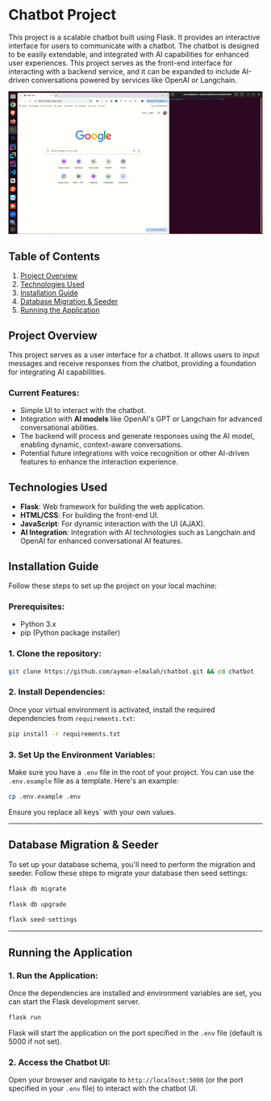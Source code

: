 # Chatbot Project

This project is a scalable chatbot built using Flask. It provides an interactive interface for users to communicate with a chatbot. The chatbot is designed to be easily extendable, and integrated with AI capabilities for enhanced user experiences. This project serves as the front-end interface for interacting with a backend service, and it can be expanded to include AI-driven conversations powered by services like OpenAI or Langchain.

![View the Record](./assets/screen-record.gif)

## Table of Contents
1. [Project Overview](#project-overview)
2. [Technologies Used](#technologies-used)
3. [Installation Guide](#installation-guide)
4. [Database Migration & Seeder](#database-migration-seeder)
5. [Running the Application](#running-the-application)

## Project Overview

This project serves as a user interface for a chatbot. It allows users to input messages and receive responses from the chatbot, providing a foundation for integrating AI capabilities. 

### Current Features:
- Simple UI to interact with the chatbot.
- Integration with **AI models** like OpenAI's GPT or Langchain for advanced conversational abilities.
- The backend will process and generate responses using the AI model, enabling dynamic, context-aware conversations.
- Potential future integrations with voice recognition or other AI-driven features to enhance the interaction experience.

## Technologies Used

- **Flask**: Web framework for building the web application.
- **HTML/CSS**: For building the front-end UI.
- **JavaScript**: For dynamic interaction with the UI (AJAX).
- **AI Integration**: Integration with AI technologies such as Langchain and OpenAI for enhanced conversational AI features.

## Installation Guide

Follow these steps to set up the project on your local machine:

### Prerequisites:
- Python 3.x
- pip (Python package installer)

### 1. Clone the repository:
```bash
git clone https://github.com/ayman-elmalah/chatbot.git && cd chatbot
```

### 2. Install Dependencies:
Once your virtual environment is activated, install the required dependencies from `requirements.txt`:

```bash
pip install -r requirements.txt
```

### 3. Set Up the Environment Variables:
Make sure you have a `.env` file in the root of your project. You can use the `.env.example` file as a template. Here's an example:

```bash
cp .env.example .env
```


Ensure you replace all keys` with your own values.

---

## Database Migration & Seeder

To set up your database schema, you'll need to perform the migration and seeder. Follow these steps to migrate your database then seed settings:

```bash
flask db migrate
```

```bash
flask db upgrade
```

```bash
flask seed-settings
```

---


## Running the Application

### 1. Run the Application:
Once the dependencies are installed and environment variables are set, you can start the Flask development server.

```bash
flask run
```

Flask will start the application on the port specified in the `.env` file (default is 5000 if not set).

### 2. Access the Chatbot UI:
Open your browser and navigate to `http://localhost:5000` (or the port specified in your `.env` file) to interact with the chatbot UI.
